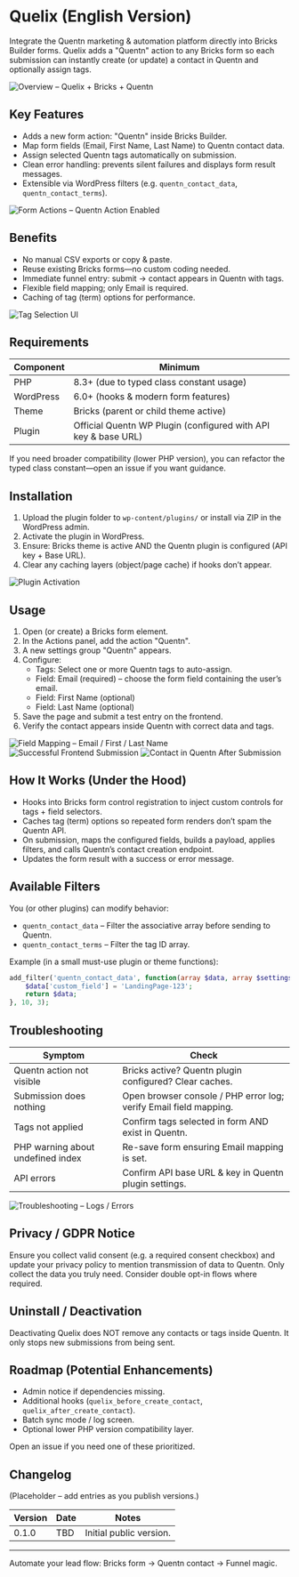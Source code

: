 # Quelix (English Version)

Integrate the Quentn marketing & automation platform directly into Bricks Builder forms. Quelix adds a "Quentn" action to any Bricks form so each submission can instantly create (or update) a contact in Quentn and optionally assign tags.

![Overview – Quelix + Bricks + Quentn](https://placehold.co/1080x720?text=Quelix+Overview)

## Key Features
- Adds a new form action: "Quentn" inside Bricks Builder.
- Map form fields (Email, First Name, Last Name) to Quentn contact data.
- Assign selected Quentn tags automatically on submission.
- Clean error handling: prevents silent failures and displays form result messages.
- Extensible via WordPress filters (e.g. `quentn_contact_data`, `quentn_contact_terms`).

![Form Actions – Quentn Action Enabled](https://placehold.co/1080x720?text=Bricks+Form+Actions)

## Benefits
- No manual CSV exports or copy & paste.
- Reuse existing Bricks forms—no custom coding needed.
- Immediate funnel entry: submit → contact appears in Quentn with tags.
- Flexible field mapping; only Email is required.
- Caching of tag (term) options for performance.

![Tag Selection UI](https://placehold.co/1080x720?text=Tag+Selection)

## Requirements
| Component | Minimum |
|-----------|---------|
| PHP       | 8.3+ (due to typed class constant usage) |
| WordPress | 6.0+ (hooks & modern form features) |
| Theme     | Bricks (parent or child theme active) |
| Plugin    | Official Quentn WP Plugin (configured with API key & base URL) |

If you need broader compatibility (lower PHP version), you can refactor the typed class constant—open an issue if you want guidance.

## Installation
1. Upload the plugin folder to `wp-content/plugins/` or install via ZIP in the WordPress admin.
2. Activate the plugin in WordPress.
3. Ensure: Bricks theme is active AND the Quentn plugin is configured (API key + Base URL).
4. Clear any caching layers (object/page cache) if hooks don’t appear.

![Plugin Activation](https://placehold.co/1080x720?text=Plugin+Activation)

## Usage
1. Open (or create) a Bricks form element.
2. In the Actions panel, add the action "Quentn".
3. A new settings group "Quentn" appears.
4. Configure:
   - Tags: Select one or more Quentn tags to auto-assign.
   - Field: Email (required) – choose the form field containing the user’s email.
   - Field: First Name (optional)
   - Field: Last Name (optional)
5. Save the page and submit a test entry on the frontend.
6. Verify the contact appears inside Quentn with correct data and tags.

![Field Mapping – Email / First / Last Name](https://placehold.co/1080x720?text=Field+Mapping)
![Successful Frontend Submission](https://placehold.co/1080x720?text=Success+Message)
![Contact in Quentn After Submission](https://placehold.co/1080x720?text=Quentn+Contact)

## How It Works (Under the Hood)
- Hooks into Bricks form control registration to inject custom controls for tags + field selectors.
- Caches tag (term) options so repeated form renders don’t spam the Quentn API.
- On submission, maps the configured fields, builds a payload, applies filters, and calls Quentn’s contact creation endpoint.
- Updates the form result with a success or error message.

## Available Filters
You (or other plugins) can modify behavior:
- `quentn_contact_data` – Filter the associative array before sending to Quentn.
- `quentn_contact_terms` – Filter the tag ID array.

Example (in a small must-use plugin or theme functions):
```php
add_filter('quentn_contact_data', function(array $data, array $settings, array $fields){
    $data['custom_field'] = 'LandingPage-123';
    return $data;
}, 10, 3);
```

## Troubleshooting
| Symptom | Check |
|---------|-------|
| Quentn action not visible | Bricks active? Quentn plugin configured? Clear caches. |
| Submission does nothing | Open browser console / PHP error log; verify Email field mapping. |
| Tags not applied | Confirm tags selected in form AND exist in Quentn. |
| PHP warning about undefined index | Re-save form ensuring Email mapping is set. |
| API errors | Confirm API base URL & key in Quentn plugin settings. |

![Troubleshooting – Logs / Errors](https://placehold.co/1080x720?text=Debug+Logs)

## Privacy / GDPR Notice
Ensure you collect valid consent (e.g. a required consent checkbox) and update your privacy policy to mention transmission of data to Quentn. Only collect the data you truly need. Consider double opt-in flows where required.

## Uninstall / Deactivation
Deactivating Quelix does NOT remove any contacts or tags inside Quentn. It only stops new submissions from being sent.

## Roadmap (Potential Enhancements)
- Admin notice if dependencies missing.
- Additional hooks (`quelix_before_create_contact`, `quelix_after_create_contact`).
- Batch sync mode / log screen.
- Optional lower PHP version compatibility layer.

Open an issue if you need one of these prioritized.

## Changelog
(Placeholder – add entries as you publish versions.)

| Version | Date | Notes |
|---------|------|-------|
| 0.1.0   | TBD  | Initial public version. |

---
Automate your lead flow: Bricks form → Quentn contact → Funnel magic.
